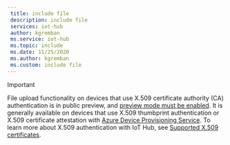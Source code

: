```yaml
---
 title: include file
 description: include file
 services: iot-hub
 author: kgremban
 ms.service: iot-hub
 ms.topic: include
 ms.date: 11/25/2020
 ms.author: kgremban
 ms.custom: include file
---
```

> [!IMPORTANT]
> File upload functionality on devices that use X.509 certificate authority (CA) authentication is in public preview, and [preview mode must be enabled](../articles/iot-hub/iot-hub-preview-mode.md). It is generally available on devices that use X.509 thumbprint authentication or X.509 certificate attestation with [Azure Device Provisioning Service](../articles/iot-dps/concepts-x509-attestation.md). To learn more about X.509 authentication with IoT Hub, see [Supported X.509 certificates](../articles/iot-hub/iot-hub-dev-guide-sas.md#supported-x509-certificates).  
>